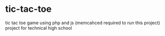 # tic-tac-toe
tic tac toe game using php and js (memcahced required to run this project)
project for technical high school 
